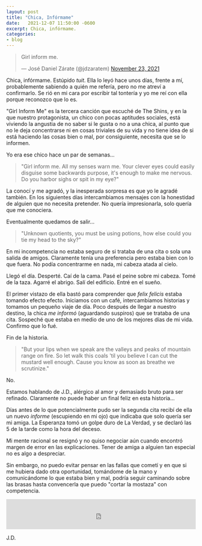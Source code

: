```yaml
---
layout: post
title: "Chica, Infórmame"
date:   2021-12-07 11:50:00 -0600
excerpt: Chica, infórmame.
categories:
- blog
---
```



<blockquote class="twitter-tweet"><p lang="en" dir="ltr">Girl inform me.</p>&mdash; José Daniel Zárate (@jdzaratem) <a href="https://twitter.com/jdzaratem/status/1463146241056030721?ref_src=twsrc%5Etfw">November 23, 2021</a></blockquote> <script async src="https://platform.twitter.com/widgets.js" charset="utf-8"></script>


Chica, infórmame. Estúpido *tuit*. Ella lo leyó hace unos días, frente a mí, probablemente sabiendo a quién me refería, pero no me atreví a confirmarlo. Se rió en mi cara por escribir tal tontería y yo me reí con ella porque reconozco que lo es.


"Girl Inform Me" es la tercera canción que escuché de The Shins, y en la que nuestro protagonista, un chico con pocas aptitudes sociales, está viviendo la angustia de no saber si le gusta o no a una chica, al punto que no le deja concentrarse ni en cosas triviales de su vida y no tiene idea de si está haciendo las cosas bien o mal, por consiguiente, necesita que se lo informen.


Yo era ese chico hace un par de semanas...


> "Girl inform me. All my senses warn me. Your clever eyes could easily disguise some backwards purpose, it's enough to make me nervous. Do you harbor sighs or spit in my eye?"

La conocí y me agradó, y la inesperada sorpresa es que yo le agradé también. En los siguientes días intercambiamos mensajes con la honestidad de alguien que no necesita pretender. No quería impresionarla, solo quería que me conociera.

Eventualmente quedamos de salir...


> "Unknown quotients, you must be using potions, how else could you tie my head to the sky?"

En mi incompetencia no estaba seguro de si trataba de una cita o sola una salida de amigos. Claramente tenía una preferencia pero estaba bien con lo que fuera. No podía concentrarme en nada, mi cabeza atada al cielo.

Llegó el día. Desperté. Caí de la cama. Pasé el peine sobre mi cabeza. Tomé de la taza. Agarré el abrigo. Salí del edificio. Entré en el sueño.

El primer vistazo de ella bastó para comprender que *felix felicis* estaba tomando efecto efecto. Iniciamos con un café, intercambiamos historias y tomamos un pequeño viaje de día. Poco después de llegar a nuestro destino, la chica *me informó* (aguardando suspiros) que se trataba de una cita. Sospeché que estaba en medio de uno de los mejores días de mi vida. Confirmo que lo fué.

Fin de la historia.


> "But your lips when we speak are the valleys and peaks of mountain range on fire. So let walk this coals 'til you believe I can cut the mustard well enough. Cause you know as soon as breathe we scrutinize."

No. 

Estamos hablando de J.D., alérgico al amor y demasiado bruto para ser refinado. Claramente no puede haber un final feliz en esta historia...

Días antes de lo que potencialmente pudo ser la segunda cita recibí de ella un nuevo *informe* (escupiendo en mi ojo) que indicaba que solo quería ser mi amiga. La Esperanza tomó un golpe duro de La Verdad, y se declaró las 5 de la tarde como la hora del deceso.

Mi mente racional se resignó y no quiso negociar aún cuando encontró margen de error en las explicaciones. Tener de amiga a alguien tan especial no es algo a despreciar.

Sin embargo, no puedo evitar pensar en las fallas que cometí y en que si me hubiera dado otra oportunidad, tomándome de la mano y comunicándome lo que estaba bien y mal, podría seguir caminando sobre las brasas hasta convencerla que puedo "cortar la mostaza" con competencia.

<iframe src="https://open.spotify.com/embed/track/1PO9sdsEu8bYm8FVGNCM5D?utm_source=generator" width="100%" height="80" frameBorder="0" allowfullscreen="" allow="autoplay; clipboard-write; encrypted-media; fullscreen; picture-in-picture"></iframe>

<br/>

J.D.